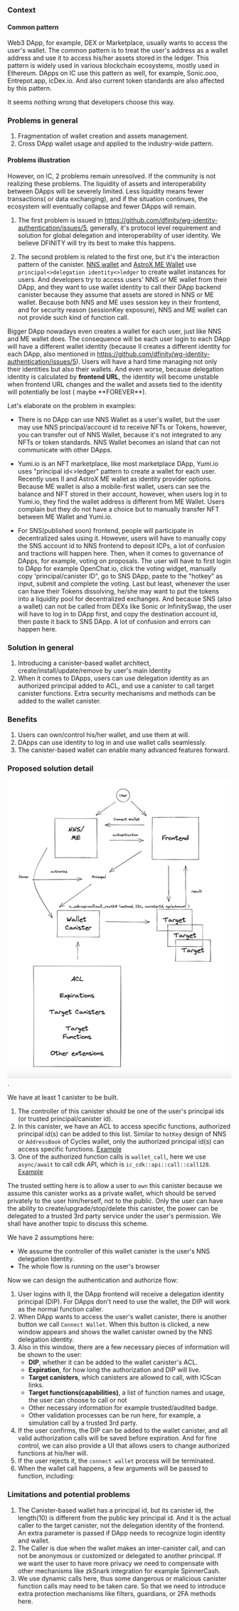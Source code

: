 ### Context

#### Common pattern

Web3 DApp, for example, DEX or Marketplace, usually wants to access the user's wallet. The common pattern is to treat the user's address as a wallet address and use it to access his/her assets stored in the ledger. This pattern is widely used in various blockchain ecosystems, mostly used in Ethereum. DApps on IC use this pattern as well, for example, Sonic.ooo, Entrepot.app, icDex.io. And also current token standards are also affected by this pattern.

It seems nothing wrong that developers choose this way.

### Problems in general

1. Fragmentation of wallet creation and assets management.
2. Cross DApp wallet usage and applied to the industry-wide pattern.

#### Problems illustration

However, on IC, 2 problems remain unresolved. If the community is not realizing these problems. The liquidity of assets and interoperability between DApps will be severely limited. Less liquidity means fewer transactions( or data exchanging), and if the situation continues, the ecosystem will eventually collapse and fewer DApps will remain.

1. The first problem is issued in https://github.com/dfinity/wg-identity-authentication/issues/5, generally, it's protocol level requirement and solution for global delegation and interoperability of user identity. We believe DFINITY will try its best to make this happens.

2. The second problem is related to the first one, but it's the interaction pattern of the canister. [NNS wallet](https://nns.ic0.app) and [AstroX ME Wallet](https://app.astrox.me) use` principal<>delegation identity<>ledger` to create wallet instances for users. And developers try to access users' NNS or ME wallet from their DApp, and they want to use wallet identity to call their DApp backend canister because they assume that assets are stored in NNS or ME wallet. Because both NNS and ME uses session key in their frontend, and for security reason (sessionKey exposure), NNS and ME wallet can not provide such kind of function call.

Bigger DApp nowadays even creates a wallet for each user, just like NNS and ME wallet does. The consequence will be each user login to each DApp will have a different wallet identity (because II creates a different identity for each DApp, also mentioned in https://github.com/dfinity/wg-identity-authentication/issues/5). Users will have a hard time managing not only their identities but also their wallets. And even worse, because delegation identity is calculated by **frontend URL**, the identity will become unstable when frontend URL changes and the wallet and assets tied to the identity will potentially be lost ( maybe \*\*FOREVER\*\*).

Let's elaborate on the problem in examples:

- There is no DApp can use NNS Wallet as a user's wallet, but the user may use NNS principal/account id to receive NFTs or Tokens, however, you can transfer out of NNS Wallet, because it's not integrated to any NFTs or token standards. NNS Wallet becomes an island that can not communicate with other DApps.

- Yumi.io is an NFT marketplace, like most marketplace DApp, Yumi.io uses "principal id<>ledger" pattern to create a wallet for each user. Recently uses II and AstroX ME wallet as identity provider options. Because ME wallet is also a mobile-first wallet, users can see the balance and NFT stored in their account, however, when users log in to Yumi.io, they find the wallet address is different from ME Wallet. Users complain but they do not have a choice but to manually transfer NFT between ME Wallet and Yumi.io.

- For SNS(published soon) frontend, people will participate in decentralized sales using it. However, users will have to manually copy the SNS account id to NNS frontend to deposit ICPs, a lot of confusion and tractions will happen here.
  Then, when it comes to governance of DApps, for example, voting on proposals. The user will have to first login to DApp for example OpenChat.io, click the voting widget, manually copy 'principal/canister ID", go to SNS DApp, paste to the "hotkey" as input, submit and complete the voting.
  Last but least, whenever the user can have their Tokens dissolving, he/she may want to put the tokens into a liquidity pool for decentralized exchanges. And because SNS (also a wallet) can not be called from DEXs like Sonic or InfinitySwap, the user will have to log in to DApp first, and copy the destination account id, then paste it back to SNS DApp. A lot of confusion and errors can happen here.

### Solution in general

1. Introducing a canister-based wallet architect, create/install/update/remove by user's main identity
2. When it comes to DApps, users can use delegation identity as an authorized principal added to ACL, and use a canister to call target canister functions.
   Extra security mechanisms and methods can be added to the wallet canister.

### Benefits

1. Users can own/control his/her wallet, and use them at will.
2. DApps can use identity to log in and use wallet calls seamlessly.
3. The canister-based wallet can enable many advanced features forward.

### Proposed solution detail

![avatar](/diagrams/canister_wallet_architect.png).

We have at least 1 canister to be built.

1. The controller of this canister should be one of the user's principal ids (or trusted principal/canister id).
2. In this canister, we have an ACL to access specific functions, authorized principal id(s) can be added to this list. Similar to `hotKey` design of NNS or `AddressBook` of Cycles wallet, only the authorized principal id(s) can access specific functions. [Example](https://github.com/dfinity/cycles-wallet/blob/fa86dd3a65b2509ca1e0c2bb9d7d4c5be95de378/wallet/src/address.rs#L88)
3. One of the authorized function calls is `wallet_call`, here we use `async/await` to call cdk API, which is `ic_cdk::api::call::call128`. [Example](https://github.com/dfinity/cycles-wallet/blob/fa86dd3a65b2509ca1e0c2bb9d7d4c5be95de378/wallet/src/lib.rs#L898)

The trusted setting here is to allow a user to `own` this canister because we assume this canister works as a private wallet, which should be served privately to the user him/herself, not to the public. Only the user can have the ability to create/upgrade/stop/delete this canister, the power can be delegated to a trusted 3rd party service under the user's permission. We shall have another topic to discuss this scheme.

We have 2 assumptions here:

- We assume the controller of this wallet canister is the user's NNS delegation Identity.
- The whole flow is running on the user's browser

Now we can design the authentication and authorize flow:

1. User logins with II, the DApp frontend will receive a delegation identity principal (DIP). For DApps don't need to use the wallet, the DIP will work as the normal function caller.
2. When DApp wants to access the user's wallet canister, there is another button we call `Connect Wallet`. When this button is clicked, a new window appears and shows the wallet canister owned by the NNS delegation identity.
3. Also in this window, there are a few necessary pieces of information will be shown to the user:
   - **DIP**, whether it can be added to the wallet canister's ACL.
   - **Expiration**, for how long the authorization and DIP will live.
   - **Target canisters**, which canisters are allowed to call, with ICScan links.
   - **Target functions(capabilities)**, a list of function names and usage, the user can choose to call or not
   - Other necessary information for example trusted/audited badge.
   - Other validation processes can be run here, for example, a simulation call by a trusted 3rd party.
4. If the user confirms, the DIP can be added to the wallet canister, and all valid authorization calls will be saved before expiration. And for fine control, we can also provide a UI that allows users to change authorized functions at his/her will.
5. If the user rejects it, the `connect wallet` process will be terminated.
6. When the wallet call happens, a few arguments will be passed to function, including:

### Limitations and potential problems

1. The Canister-based wallet has a principal id, but its canister id, the length(10) is different from the public key principal id. And it is the actual caller to the target canister, not the delegation identity of the frontend. An extra parameter is passed if DApp needs to recognize login identity and wallet.
2. The Caller is due when the wallet makes an inter-canister call, and can not be anonymous or customized or delegated to another principal. If we want the user to have more privacy we need to compensate with other mechanisms like zkSnark integration for example SpinnerCash.
3. We use dynamic calls here, thus some dangerous or malicious canister function calls may need to be taken care. So that we need to introduce extra protection mechanisms like filters, guardians, or 2FA methods here.
